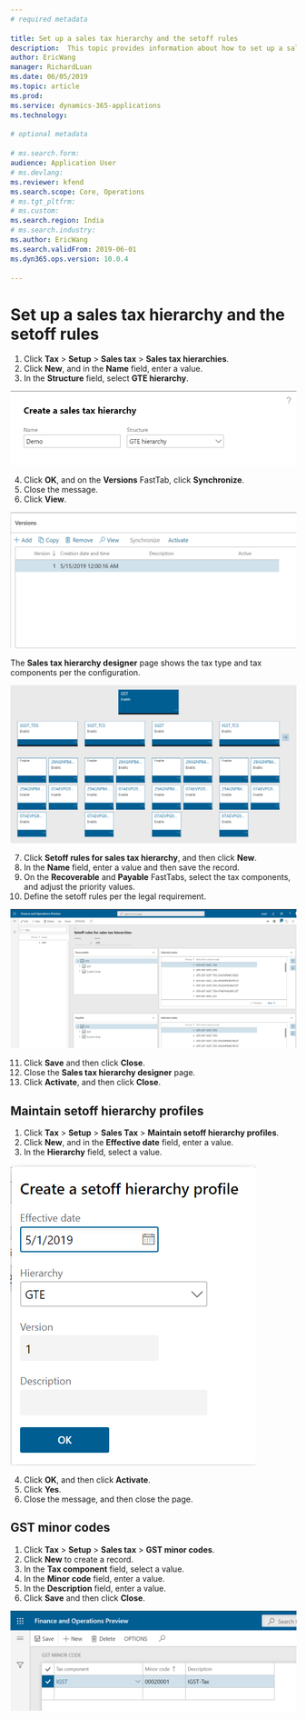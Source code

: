 ```yaml
---
# required metadata

title: Set up a sales tax hierarchy and the setoff rules
description:  This topic provides information about how to set up a sale tax hierarchy and the setoff rules.
author: EricWang
manager: RichardLuan
ms.date: 06/05/2019
ms.topic: article
ms.prod: 
ms.service: dynamics-365-applications
ms.technology: 

# optional metadata

# ms.search.form: 
audience: Application User
# ms.devlang: 
ms.reviewer: kfend
ms.search.scope: Core, Operations
# ms.tgt_pltfrm: 
# ms.custom: 
ms.search.region: India
# ms.search.industry: 
ms.author: EricWang
ms.search.validFrom: 2019-06-01
ms.dyn365.ops.version: 10.0.4

---
```


# Set up a sales tax hierarchy and the setoff rules

1. Click **Tax** \> **Setup** \> **Sales tax** \> **Sales tax hierarchies**.
2. Click **New**, and in the **Name** field, enter a value.
3. In the **Structure** field, select **GTE hierarchy**.

![](media/Annotation-2019-05-15-145825.png)

4. Click **OK**, and on the **Versions** FastTab, click **Synchronize**.
5. Close the message.
6. Click **View**.

![](media/Annotation-2019-05-15-150106.png)

  The **Sales tax hierarchy designer** page shows the tax type and tax components per the configuration.

![](media/Annotation-2019-05-15-150259.png)

7. Click **Setoff rules for sales tax hierarchy**, and then click **New**.
8. In the **Name** field, enter a value and then save the record.
9. On the **Recoverable** and **Payable** FastTabs, select the tax components, and adjust the priority values.
10. Define the setoff rules per the legal requirement.

![](media/Annotation-2019-05-15-150432.png)

11. Click **Save** and then click **Close**.
12. Close the **Sales tax hierarchy designer** page.
13. Click **Activate**, and then click **Close**.


## Maintain setoff hierarchy profiles

1. Click **Tax** \> **Setup** \> **Sales Tax** \> **Maintain setoff hierarchy profiles**.
2. Click **New**, and in the **Effective date** field, enter a value.
3. In the **Hierarchy** field, select a value.

![](media/Annotation-2019-05-15-150613.png)

4. Click **OK**, and then click **Activate**.
5. Click **Yes**.
6. Close the message, and then close the page.

## GST minor codes

1. Click **Tax** \> **Setup** \> **Sales tax** \> **GST minor codes**.
2. Click **New** to create a record.
3. In the **Tax component** field, select a value.
4. In the **Minor code** field, enter a value.
5. In the **Description** field, enter a value.
6. Click **Save** and then click **Close**.

![](media/Annotation-2019-05-15-151254.png)
